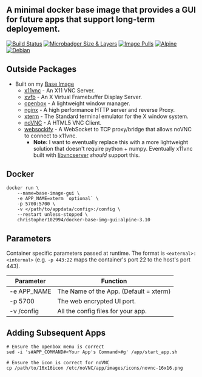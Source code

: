 ## A minimal docker base image that provides a GUI for future apps that support long-term deployement.

 [![Build Status](https://travis-ci.com/chris102994/docker-base-image-gui.svg?branch=master)](https://travis-ci.com/chris102994/docker-base-image-gui)
[![Microbadger Size & Layers](https://images.microbadger.com/badges/image/christopher102994/docker-base-img-gui.svg)](https://microbadger.com/images/christopher102994/docker-base-img-gui "Get your own image badge on microbadger.com")
 [![Image Pulls](https://img.shields.io/docker/pulls/christopher102994/docker-base-img-gui)](https://hub.docker.com/repository/docker/christopher102994/docker-base-img-gui)
 [![Alpine](https://images.microbadger.com/badges/version/christopher102994/docker-base-img-gui.svg)](https://microbadger.com/images/christopher102994/docker-base-img-gui "Get your own version badge on microbadger.com")
 [![Debian](https://images.microbadger.com/badges/version/christopher102994/docker-base-img-gui:debian-10.svg)](https://microbadger.com/images/christopher102994/docker-base-img-gui:debian-10 "Get your own version badge on microbadger.com")

## Outside Packages
* Built on my [Base Image](https://github.com/chris102994/docker-base-image)
  * [x11vnc](http://www.karlrunge.com/x11vnc/) - An X11 VNC Server.
  * [xvfb](https://www.x.org/releases/X11R7.6/doc/man/man1/Xvfb.1.xhtml) - An X Virtual Framebuffer Display Server.
  * [openbox](http://openbox.org/wiki/Main_Page) - A lightweight window manager.
  * [nginx](https://www.nginx.com/) - A high performance HTTP server and reverse Proxy.
  * [xterm](https://en.wikipedia.org/wiki/Xterm) - The Standard terminal emulator for the X window system.
  * [noVNC](https://github.com/novnc/noVNC) - A HTML5 VNC Client.
  * [websockify](https://github.com/novnc/websockify) - A WebSocket to TCP proxy/bridge that allows noVNC to connect to x11vnc.
    * **Note:** I want to eventually replace this with a more lightweight solution that doesn't require python + numpy. Eventually x11vnc built with [libvncserver](https://libvnc.github.io/) *should* support this.

## Docker
```
docker run \
	--name=base-image-gui \
	-e APP_NAME=xterm `optional` \
	-p 5700:5700 \
	-v </path/to/appdata/config>:/config \
	--restart unless-stopped \
	christopher102994/docker-base-img-gui:alpine-3.10
```

## Parameters
Container specific parameters passed at runtime. The format is `<external>:<internal>` (e.g. `-p 443:22` maps the container's port 22 to the host's port 443).

| Parameter | Function |
| -------- | -------- |
| -e APP_NAME | The Name of the App. (Default = xterm) |
| -p 5700 | The web encrypted UI port. |
| -v /config | All the config files for your app. |

## Adding Subsequent Apps
```
# Ensure the openbox menu is correct
sed -i 's#APP_COMMAND#<Your App's Command>#g' /app/start_app.sh

# Ensure the icon is correct for noVNC
cp /path/to/16x16icon /etc/noVNC/app/images/icons/novnc-16x16.png
``` 
